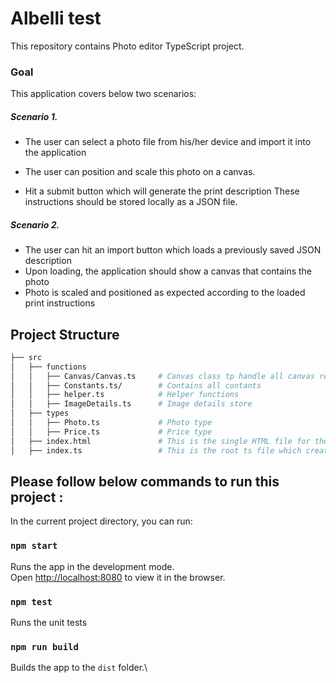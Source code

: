# Albelli test

This repository contains Photo editor TypeScript project. 

### Goal

This application covers below two scenarios:

##### Scenario 1.

* The user can select a photo file from his/her device and import it into the application
* The user can position and scale this photo on a canvas.

* Hit a submit button which will generate the print description
 These instructions should be stored locally as a JSON file.

##### Scenario 2.

* The user can hit an import button which loads a previously saved JSON description
* Upon loading, the application should show a canvas that contains the photo
* Photo is scaled and positioned as expected according to the loaded print instructions

## Project Structure

```bash
├── src
│   ├── functions
│   │   ├── Canvas/Canvas.ts     # Canvas class tp handle all canvas related functions and context
│   │   ├── Constants.ts/        # Contains all contants
│   │   ├── helper.ts            # Helper functions
│   │   ├── ImageDetails.ts      # Image details store
│   ├── types
│   │   ├── Photo.ts             # Photo type
│   │   ├── Price.ts             # Price type
│   ├── index.html               # This is the single HTML file for the application
│   ├── index.ts                 # This is the root ts file which creates canvas view and adds functionality
```

## Please follow below commands to run this project : 

In the current project directory, you can run:

### `npm start`

Runs the app in the development mode.\
Open [http://localhost:8080](http://localhost:8080) to view it in the browser.

### `npm test`

Runs the unit tests

### `npm run build`

Builds the app to the `dist` folder.\

